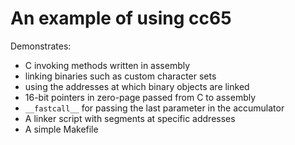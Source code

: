 
# An example of using cc65

Demonstrates:

  - C invoking methods written in assembly
  - linking binaries such as custom character sets
  - using the addresses at which binary objects are linked
  - 16-bit pointers in zero-page passed from C to assembly
  - `__fastcall__` for passing the last parameter in the accumulator
  - A linker script with segments at specific addresses
  - A simple Makefile

